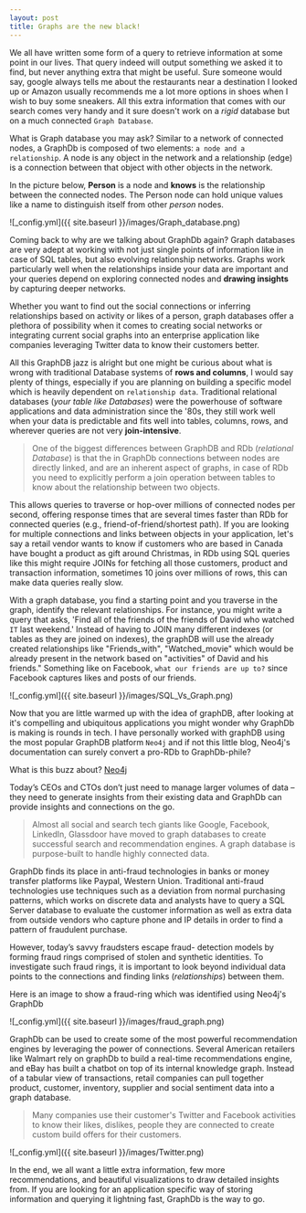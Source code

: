 ```yaml
---
layout: post
title: Graphs are the new black!
---
```


We all have written some form of a query to retrieve information at some point in our lives. That query indeed will output something we asked it to find, but never anything extra that might be useful. Sure someone would say, google always tells me about the restaurants near a destination I looked up or Amazon usually recommends me a lot more options in shoes when I wish to buy some sneakers. All this extra information that comes with our search comes very handy and it sure doesn't work on a *rigid* database but on a much connected `Graph Database`.

What is Graph database you may ask? Similar to a network of connected nodes, a GraphDb is composed of two elements: `a node and a relationship`. A node is any object in the network and a relationship (edge) is a connection between that object with other objects in the network.

In the picture below, **Person** is a node and **knows** is the relationship between the connected nodes. The Person node can hold unique values like a name to distinguish itself from other *person* nodes.

![_config.yml]({{ site.baseurl }}/images/Graph_database.png)


Coming back to why are we talking about GraphDb again? Graph databases are very adept at working with not just single points of information like in case of SQL tables, but also evolving relationship networks. Graphs work particularly well when the relationships inside your data are important and your queries depend on exploring connected nodes and **drawing insights** by capturing deeper networks.


Whether you want to find out the social connections or inferring relationships based on activity or likes of a person, graph databases offer a plethora of possibility when it comes to creating social networks or integrating current social graphs into an enterprise application like companies leveraging Twitter data to know their customers better.


All this GraphDB jazz is alright but one might be curious about what is wrong with traditional Database systems of **rows and columns**, I would say plenty of things, especially if you are planning on building a specific model which is heavily dependent on `relationship data`. Traditional relational databases (*your table like Databases*) were the powerhouse of software applications and data administration since the '80s, they still work well when your data is predictable and fits well into tables, columns, rows, and wherever queries are not very **join-intensive**.

> One of the biggest differences between GraphDB and RDb (*relational Database*) is that the in GraphDb connections between nodes are directly linked, and are an inherent aspect of graphs, in case of RDb you need to explicitly perform a join operation between tables to know about the relationship between two objects.

This allows queries to traverse or hop-over millions of connected nodes per second, offering response times that are several times faster than RDb for connected queries (e.g., friend-of-friend/shortest path). If you are looking for multiple connections and links between objects in your application, let's say a retail vendor wants to know if customers who are based in Canada have bought a product as gift around Christmas, in RDb using SQL queries like this might require JOINs for fetching all those customers, product and transaction information, sometimes 10 joins over millions of rows, this can make data queries really slow.

With a graph database, you find a starting point and you traverse in the graph, identify the relevant relationships. For instance, you might write a query that asks, 'Find all of the friends of the friends of David who watched `IT` last weekend.' Instead of having to JOIN many different indexes (or tables as they are joined on indexes), the graphDB will use the already created relationships like "Friends_with", "Watched_movie" which would be already present in the network based on "activities" of David and his friends." Something like on Facebook, `what our friends are up to?` since Facebook captures likes and posts of our friends.

![_config.yml]({{ site.baseurl }}/images/SQL_Vs_Graph.png)

Now that you are little warmed up with the idea of graphDB, after looking at it's compelling and ubiquitous applications you might wonder why GraphDb is making is rounds in tech. I have personally worked with graphDB using the most popular GraphDB platform `Neo4j` and if not this little blog, Neo4j's documentation can surely convert a pro-RDb to GraphDb-phile?

What is this buzz about?   [Neo4j](https://neo4j.com/product/)

Today’s CEOs and CTOs don’t just need to manage larger volumes of data – they need to generate insights from their existing data and GraphDb can provide insights and connections on the go.
>Almost all social and search tech giants like Google, Facebook, LinkedIn, Glassdoor have moved to graph databases to create successful search and recommendation engines. A graph database is purpose-built to handle highly connected data.

GraphDb finds its place in anti-fraud technologies in banks or money transfer platforms like Paypal, Western Union. Traditional anti-fraud technologies use techniques such as a deviation from normal purchasing patterns, which works on discrete data and analysts have to query a SQL Server database to evaluate the customer information as well as extra data from outside vendors who capture phone and IP details in order to find a pattern of fraudulent purchase.

However, today’s savvy fraudsters escape fraud- detection models by forming fraud rings comprised of stolen and synthetic identities. To investigate such fraud rings, it is important to look beyond individual data points to the connections and finding links (*relationships*) between them.

Here is an image to show a fraud-ring which was identified using Neo4j's GraphDb

![_config.yml]({{ site.baseurl }}/images/fraud_graph.png)


GraphDb can be used to create some of the most powerful recommendation engines by leveraging the power of connections. Several American retailers like Walmart rely on graphDb to build a real-time recommendations engine, and eBay has built a chatbot on top of its internal knowledge graph. Instead of a tabular view of transactions, retail companies can pull together product, customer, inventory, supplier and social sentiment data into a graph database.

> Many companies use their customer's Twitter and Facebook activities to know their likes, dislikes, people they are connected to create custom build offers for their customers.

![_config.yml]({{ site.baseurl }}/images/Twitter.png)


In the end, we all want a little extra information, few more recommendations, and beautiful visualizations to draw detailed insights from. If you are looking for an application specific way of storing information and querying it lightning fast, GraphDb is the way to go.
